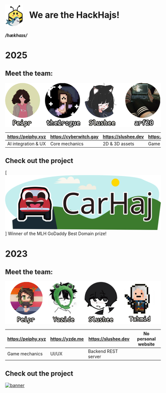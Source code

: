 <h1><img src="https://raw.githubusercontent.com/HackHajs/.github/main/profile/biene.svg" height=70 align="center"/> &nbsp; We are the HackHajs!</h1>

##### /hækhaɪs/

# 2025
## Meet the team:
<img src="https://raw.githubusercontent.com/HackHajs/.github/main/profile/team2025.png" width=600px />

| https://peiphy.xyz  | https://cyberwitch.gay | https://slushee.dev | https://arf20.com |
|---------------------|------------------------|---------------------|-------------------|
| AI integration & UX | Core mechanics         | 2D & 3D assets      | Game design       |
## Check out the project
[![banner](https://github.com/HackHajs/CarHaj/raw/main/Resources/Banner.svg)]
Winner of the MLH GoDaddy Best Domain prize!
# 2023
## Meet the team:
<img src="https://raw.githubusercontent.com/HackHajs/.github/main/profile/team2023.png" width=600px />

| https://peiphy.xyz | https://yzde.me | https://slushee.dev | No personal website |
|--------------------|-----------------|---------------------|---------------------|
| Game mechanics     | UI/UX           | Backend REST server |                     |
## Check out the project
[![banner](https://d112y698adiu2z.cloudfront.net/photos/production/software_thumbnail_photos/002/478/991/datas/medium.jpeg)](https://github.com/HackHajs/FlightSpace)

